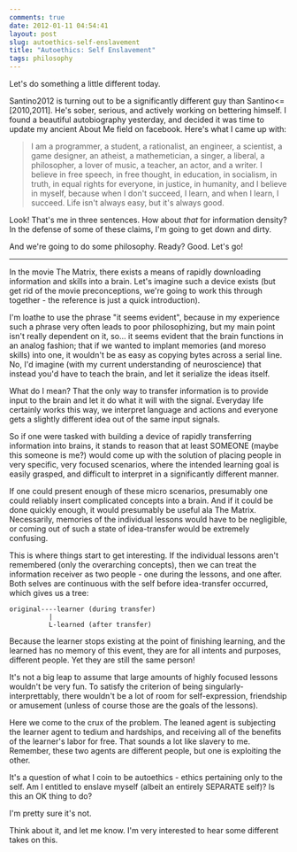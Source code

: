```yaml
---
comments: true
date: 2012-01-11 04:54:41
layout: post
slug: autoethics-self-enslavement
title: "Autoethics: Self Enslavement"
tags: philosophy
---
```


Let's do something a little different today.

Santino2012 is turning out to be a significantly different guy than
Santino<=[2010,2011]. He's sober, serious, and actively working on bettering
himself. I found a beautiful autobiography yesterday, and decided it was time to
update my ancient About Me field on facebook. Here's what I came up with:

> I am a programmer, a student, a rationalist, an engineer, a scientist, a game
> designer, an atheist, a mathemetician, a singer, a liberal, a philosopher, a
> lover of music, a teacher, an actor, and a writer. I believe in free speech,
> in free thought, in education, in socialism, in truth, in equal rights for
> everyone, in justice, in humanity, and I believe in myself, because when I
> don't succeed, I learn, and when I learn, I succeed. Life isn't always easy,
> but it's always good.

Look! That's me in three sentences. How about _that_ for information density? In
the defense of some of these claims, I'm going to get down and dirty.

And we're going to do some philosophy. Ready? Good. Let's go!

* * *

In the movie The Matrix, there exists a means of rapidly downloading information
and skills into a brain. Let's imagine such a device exists (but get rid of the
movie preconceptions, we're going to work this through together - the reference
is just a quick introduction).

I'm loathe to use the phrase "it seems evident", because in my experience such a
phrase very often leads to poor philosophizing, but my main point isn't really
dependent on it, so... it seems evident that the brain functions in an analog
fashion; that if we wanted to implant memories (and moreso skills) into one, it
wouldn't be as easy as copying bytes across a serial line. No, I'd imagine (with
my current understanding of neuroscience) that instead you'd have to teach the
brain, and let it serialize the ideas itself.

What do I mean? That the only way to transfer information is to provide input to
the brain and let it do what it will with the signal. Everyday life certainly
works this way, we interpret language and actions and everyone gets a slightly
different idea out of the same input signals.

So if one were tasked with building a device of rapidly transferring information
into brains, it stands to reason that at least SOMEONE (maybe this someone is
me?) would come up with the solution of placing people in very specific, very
focused scenarios, where the intended learning goal is easily grasped, and
difficult to interpret in a significantly different manner.

If one could present enough of these micro scenarios, presumably one could
reliably insert complicated concepts into a brain. And if it could be done
quickly enough, it would presumably be useful ala The Matrix. Necessarily,
memories of the individual lessons would have to be negligible, or coming out of
such a state of idea-transfer would be extremely confusing.

This is where things start to get interesting. If the individual lessons aren't
remembered (only the overarching concepts), then we can treat the information
receiver as two people - one during the lessons, and one after. Both selves are
continuous with the self before idea-transfer occurred, which gives us a tree:

    original----learner (during transfer)
              |
              L-learned (after transfer)


Because the learner stops existing at the point of finishing learning, and the
learned has no memory of this event, they are for all intents and purposes,
different people. Yet they are still the same person!

It's not a big leap to assume that large amounts of highly focused lessons
wouldn't be very fun. To satisfy the criterion of being
singularly-interprettably, there wouldn't be a lot of room for self-expression,
friendship or amusement (unless of course those are the goals of the lessons).

Here we come to the crux of the problem. The leaned agent is subjecting the
learner agent to tedium and hardships, and receiving all of the benefits of the
learner's labor for free. That sounds a lot like slavery to me. Remember, these
two agents are different people, but one is exploiting the other.

It's a question of what I coin to be autoethics - ethics pertaining only to the
self. Am I entitled to enslave myself (albeit an entirely SEPARATE self)? Is
this an OK thing to do?

I'm pretty sure it's not.

Think about it, and let me know. I'm very interested to hear some different
takes on this.

